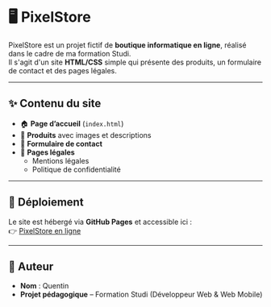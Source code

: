 # 🖥️ PixelStore

PixelStore est un projet fictif de **boutique informatique en ligne**, réalisé dans le cadre de ma formation Studi.  
Il s'agit d'un site **HTML/CSS** simple qui présente des produits, un formulaire de contact et des pages légales.

---

## ✨ Contenu du site

- 🏠 **Page d’accueil** (`index.html`)
- 🛒 **Produits** avec images et descriptions
- 📩 **Formulaire de contact**
- 📑 **Pages légales**
  - Mentions légales
  - Politique de confidentialité

---

## 🚀 Déploiement

Le site est hébergé via **GitHub Pages** et accessible ici :  
👉 [PixelStore en ligne](https://quentin-devv.github.io/pixelstore/)

---

## 👤 Auteur

- **Nom** : Quentin  
- **Projet pédagogique** – Formation Studi (Développeur Web & Web Mobile)
